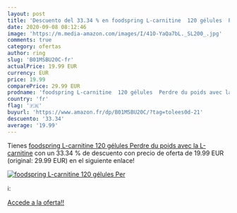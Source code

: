 ```yaml
---
layout: post
title: 'Descuento del 33.34 % en foodspring L-carnitine  120 gélules  Per'
date: 2020-09-08 08:12:46
image: 'https://m.media-amazon.com/images/I/41O-YaQa7bL._SL200_.jpg'
comments: true
category: ofertas
author: ring
slug: 'B01MSBU20C-fr'
actualPrice: 19.99 EUR
currency: EUR
price: 19.99
comparePrice: 29.99 EUR
prodname: 'foodspring L-carnitine  120 gélules  Perdre du poids avec la L-carnitine'
country: 'fr'
flag: '🇫🇷'
buyurl: 'https://www.amazon.fr/dp/B01MSBU20C/?tag=tolees0d-21'
descuento: '33.34'
average: '19.99'
---
```


Tienes [foodspring L-carnitine  120 gélules  Perdre du poids avec la L-carnitine](https://www.amazon.fr/dp/B01MSBU20C/?tag=tolees0d-21) con un 33.34 % de descuento con precio de oferta de 19.99 EUR (original: 29.99 EUR) en el siguiente enlace!

[![foodspring L-carnitine  120 gélules  Per](https://m.media-amazon.com/images/I/41O-YaQa7bL._SL200_.jpg)](https://www.amazon.fr/dp/B01MSBU20C/?tag=tolees0d-21)

ℹ️:


[Accede a la oferta!!](https://www.amazon.fr/dp/B01MSBU20C/?tag=tolees0d-21)
